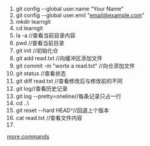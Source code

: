 1. git config --global user.name "Your Name"
2. git config --global user.emil "email@example.com"
3. mkdir learngit
4. cd learngit
5. la -a //查看当前目录内容
5. pwd //查看当前目录
6. git init //初始化仓
7. git add read.txt //向缓冲区添加文件
8. git commit -m "worte a read.txt" //向仓添加文件  
9. git status //查看状态  
10. git diff  read.txt //查看修改后与修改前的不同  
11. git log//查看历史记录  
12. git log --pretty=oneline//每条记录只占一行  
13. cd ..\  
14.  git reset --hard HEAD^//回退上个版本
15.  cat read.txt //查看文件内容
16.  
[more commands](https://www.cnblogs.com/cspku/articles/Git_cmds.html)